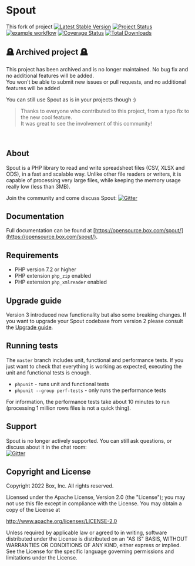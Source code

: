 # Spout
This fork of project
[![Latest Stable Version](https://poser.pugx.org/box/spout/v/stable)](https://packagist.org/packages/box/spout)
[![Project Status](https://opensource.box.com/badges/inactive.svg)](https://opensource.box.com/badges)
[![example workflow](https://github.com/box/spout/actions/workflows/ci.yml/badge.svg?branch=master)](https://github.com/box/spout/actions/workflows/ci.yml?query=branch%3Amaster)
[![Coverage Status](https://coveralls.io/repos/github/box/spout/badge.svg?branch=master)](https://coveralls.io/github/box/spout?branch=master)
[![Total Downloads](https://poser.pugx.org/box/spout/downloads)](https://packagist.org/packages/box/spout)

## 🪦 Archived project 🪦 

This project has been archived and is no longer maintained. No bug fix and no additional features will be added.<br>
You won't be able to submit new issues or pull requests, and no additional features will be added

You can still use Spout as is in your projects though :)

> Thanks to everyone who contributed to this project, from a typo fix to the new cool feature.<br>
> It was great to see the involvement of this community!

<br>

## About

Spout is a PHP library to read and write spreadsheet files (CSV, XLSX and ODS), in a fast and scalable way.
Unlike other file readers or writers, it is capable of processing very large files, while keeping the memory usage really low (less than 3MB).

Join the community and come discuss Spout: [![Gitter](https://badges.gitter.im/Join%20Chat.svg)](https://gitter.im/box/spout?utm_source=badge&utm_medium=badge&utm_campaign=pr-badge)


## Documentation

Full documentation can be found at [https://opensource.box.com/spout/](https://opensource.box.com/spout/).


## Requirements

* PHP version 7.2 or higher
* PHP extension `php_zip` enabled
* PHP extension `php_xmlreader` enabled

## Upgrade guide

Version 3 introduced new functionality but also some breaking changes. If you want to upgrade your Spout codebase from version 2 please consult the [Upgrade guide](UPGRADE-3.0.md). 

## Running tests

The `master` branch includes unit, functional and performance tests.
If you just want to check that everything is working as expected, executing the unit and functional tests is enough.

* `phpunit` - runs unit and functional tests
* `phpunit --group perf-tests` - only runs the performance tests

For information, the performance tests take about 10 minutes to run (processing 1 million rows files is not a quick thing).

## Support

Spout is no longer actively supported. You can still ask questions, or discuss about it in the chat room:<br>
[![Gitter](https://badges.gitter.im/Join%20Chat.svg)](https://gitter.im/box/spout?utm_source=badge&utm_medium=badge&utm_campaign=pr-badge)

## Copyright and License

Copyright 2022 Box, Inc. All rights reserved.

Licensed under the Apache License, Version 2.0 (the "License");
you may not use this file except in compliance with the License.
You may obtain a copy of the License at

   http://www.apache.org/licenses/LICENSE-2.0

Unless required by applicable law or agreed to in writing, software
distributed under the License is distributed on an "AS IS" BASIS,
WITHOUT WARRANTIES OR CONDITIONS OF ANY KIND, either express or implied.
See the License for the specific language governing permissions and
limitations under the License.
